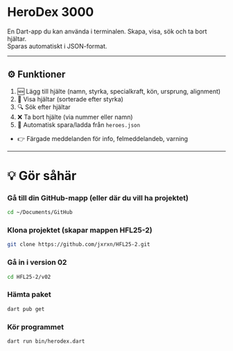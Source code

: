 # HeroDex 3000

En Dart-app du kan använda i terminalen. Skapa, visa, sök och ta bort hjältar.  
Sparas automatiskt i JSON-format.

---

## ⚙️ Funktioner
1. 🆕 Lägg till hjälte (namn, styrka, specialkraft, kön, ursprung, alignment)
2. 📜 Visa hjältar (sorterade efter styrka)
3. 🔍 Sök efter hjältar
4. ❌ Ta bort hjälte (via nummer eller namn)
5. 💾 Automatisk spara/ladda från `heroes.json`
- 👉 Färgade meddelanden för info, felmeddelandeb, varning

---

# 💡 Gör såhär

### Gå till din GitHub-mapp (eller där du vill ha projektet)
```bash
cd ~/Documents/GitHub
```

### Klona projektet (skapar mappen HFL25-2)
```bash
git clone https://github.com/jxrxn/HFL25-2.git
```

### Gå in i version 02
```bash
cd HFL25-2/v02
```

### Hämta paket
```bash
dart pub get
```

### Kör programmet
```bash
dart run bin/herodex.dart
```


